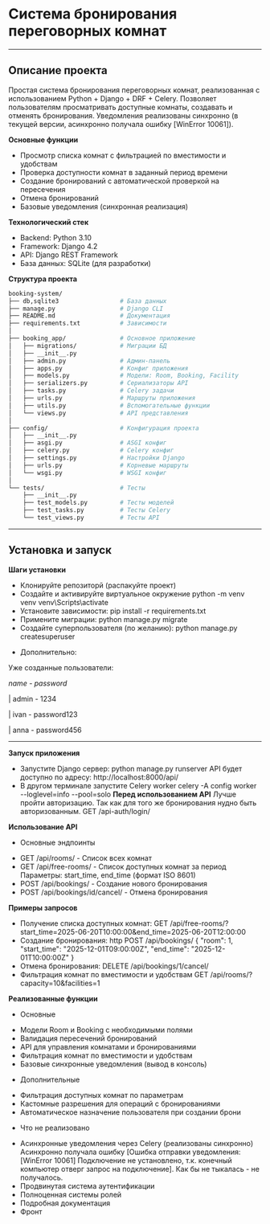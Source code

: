 # Система бронирования переговорных комнат
--------------
## Описание проекта

Простая система бронирования переговорных комнат, реализованная с использованием Python + Django + DRF + Celery. Позволяет пользователям просматривать доступные комнаты, создавать и отменять бронирования. Уведомления реализованы синхронно (в текущей версии, асинхронно получала ошибку [WinError 10061]).

**Основные функции** 
- Просмотр списка комнат с фильтрацией по вместимости и удобствам
- Проверка доступности комнат в заданный период времени
- Создание бронирований с автоматической проверкой на пересечения
- Отмена бронирований
- Базовые уведомления (синхронная реализация)

**Технологический стек**
- Backend: Python 3.10
- Framework: Django 4.2
- API: Django REST Framework
- База данных: SQLite (для разработки)

**Структура проекта**
```bash
booking-system/
├── db,sqlite3                 # База данных
├── manage.py                  # Django CLI
├── README.md                  # Документация
├── requirements.txt           # Зависимости
│
├── booking_app/               # Основное приложение
│   ├── migrations/            # Миграции БД
│   ├── __init__.py
│   ├── admin.py               # Админ-панель
│   ├── apps.py                # Конфиг приложения
│   ├── models.py              # Модели: Room, Booking, Facility
│   ├── serializers.py         # Сериализаторы API
│   ├── tasks.py               # Celery задачи
│   ├── urls.py                # Маршруты приложения
│   ├── utils.py               # Вспомогательные функции
│   └── views.py               # API представления
│
├── config/                    # Конфигурация проекта
│   ├── __init__.py
│   ├── asgi.py                # ASGI конфиг
│   ├── celery.py              # Celery конфиг
│   ├── settings.py            # Настройки Django
│   ├── urls.py                # Корневые маршруты
│   └── wsgi.py                # WSGI конфиг
│
└── tests/                     # Тесты
    ├── __init__.py
    ├── test_models.py         # Тесты моделей
    ├── test_tasks.py          # Тесты Celery
    └── test_views.py          # Тесты API
```
--------------
## Установка и запуск

**Шаги установки**
- Клонируйте репозиторй (распакуйте проект)
- Создайте и активируйте виртуальное окружение
    python -m venv venv
    venv\Scripts\activate     
- Установите зависимости:
    pip install -r requirements.txt
- Примените миграции:
    python manage.py migrate
- Создайте суперпользователя (по желанию):
    python manage.py createsuperuser

* Дополнительно:

Уже созданные пользователи:


*name - password*


|   admin - 1234    


|   ivan - password123


|   anna - password456


--------------
**Запуск приложения**
- Запустите Django сервер:
    python manage.py runserver
    API будет доступно по адресу: http://localhost:8000/api/
- В другом терминале запустите Celery worker
    celery -A config worker --loglevel=info --pool=solo
**Перед использованием API**
Лучше пройти авторизацию. Так как для того же бронирования нудно быть авторизованным. 
GET /api-auth/login/

**Использование API**
* Основные эндпоинты
- GET /api/rooms/ - Список всех комнат
- GET /api/free-rooms/ - Список доступных комнат за период
Параметры: start_time, end_time (формат ISO 8601)
- POST /api/bookings/ - Создание нового бронирования
- POST /api/bookings/id/cancel/ - Отмена бронирования

**Примеры запросов**
- Получение списка доступных комнат:
GET /api/free-rooms/?start_time=2025-06-20T10:00:00&end_time=2025-06-20T12:00:00
- Создание бронирования:
http
POST /api/bookings/
{
    "room": 1,
    "start_time": "2025-12-01T09:00:00Z",
    "end_time": "2025-12-01T10:00:00Z"
}
- Отмена бронирования:
DELETE /api/bookings/1/cancel/
- Фильтрация комнат по вместимости и удобствам
GET /api/rooms/?capacity=10&facilities=1

**Реализованные функции**
* Основные
- Модели Room и Booking с необходимыми полями
- Валидация пересечений бронирований
- API для управления комнатами и бронированиями
- Фильтрация комнат по вместимости и удобствам 
- Базовые синхронные уведомления (вывод в консоль)

* Дополнительные
- Фильтрация доступных комнат по параметрам
- Кастомные разрешения для операций с бронированиями
- Автоматическое назначение пользователя при создании брони

* Что не реализовано
- Асинхронные уведомления через Celery (реализованы синхронно)
Асинхронно получала ошибку [Ошибка отправки уведомления: [WinError 10061] Подключение не установлено, т.к. конечный компьютер отверг запрос на подключение]. Как бы не тыкалась - не получалось.
- Продвинутая система аутентификации
- Полноценная системы ролей
- Подробная документация
- Фронт
